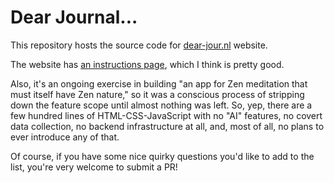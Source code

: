 # Dear Journal...

This repository hosts the source code for
[dear-jour.nl](https://dear-jour.nl) website.

The website has [an instructions page](https://dear-jour.nl/qa.html), which
I think is pretty good.

Also, it's an ongoing exercise in building "an app for Zen meditation that
must itself have Zen nature," so it was a conscious process of stripping
down the feature scope until almost nothing was left. So, yep, there are a
few hundred lines of HTML-CSS-JavaScript with no "AI" features, no covert
data collection, no backend infrastructure at all, and, most of all, no
plans to ever introduce any of that.

Of course, if you have some nice quirky questions you'd like to add to the
list, you're very welcome to submit a PR!

